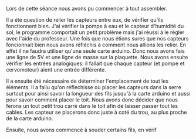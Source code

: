 Lors de cette séance nous avons pu commencer à tout assembler.

Il a été question de relier les capteurs entre eux, de vérifier qu'ils fonctionnent bien.
J'ai vérifier la pompe à eau et le capteur d'humidité du sol, le programme comportait un petit problème mais j'ai réussi à le régler avec l'aide du 
professeur.
Une fois que nous étions sures que nos capteurs foncionnait bien nous avons réfléchis à comment nous allions les relier. En effet il ne faudra utiliser 
qu'une seule carte arduino. Donc nous avons fais une ligne de 5V et une ligne de masse sur la plaquette. Nous avons ensuite vérifier les entrées 
analogiques: il fallait que chaque capteur (et pompe et cervomoteur) aient une entrée différente. 
 
 Il a ensuite été nécessaire de déterminer l'emplacement de tout les éléments. Il a fallu qu'on réflechisse où placer les capteurs dans la serre surtout 
 pour ainsi savoir la longueur des fils jusqu'à la carte arduino et aussi pour savoir comment placer le toit. 
 Nous avons donc décider que nous ferons un tout petit trou carré dans le toit afin de laisser passer tout les cables. Les capteur se placerons donc 
 juste à coté du trou, au plus proche de la carte arduino.
 
 
 
 
 Ensuite, nous avons commencé à souder certains fils, en vérif

